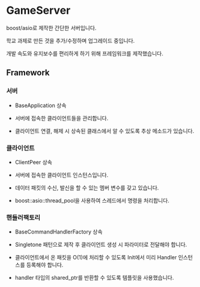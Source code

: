 # GameServer
boost/asio로 제작한 간단한 서버입니다.

학교 과제로 만든 것을 추가/수정하며 업그레이드 중입니다.

개발 속도와 유지보수를 편리하게 하기 위해 프레임워크를 제작했습니다.

## Framework

### 서버
  - BaseApplication 상속
  
  - 서버에 접속한 클라이언트들을 관리합니다.
  
  - 클라이언트 연결, 해제 시 상속된 클래스에서 알 수 있도록 추상 메소드가 있습니다.


### 클라이언트
  - ClientPeer 상속
  
  - 서버에 접속한 클라이언트 인스턴스입니다.
  
  - 데이터 패킷의 수신, 발신을 할 수 있는 멤버 변수를 갖고 있습니다.
  
  - boost::asio::thread_pool을 사용하여 스레드에서 명령을 처리합니다.

### 핸들러팩토리
  - BaseCommandHandlerFactory 상속
  
  - Singletone 패턴으로 제작 후 클라이언트 생성 시 파라미터로 전달해야 합니다.
  
  - 클라이언트에서 온 패킷을 O(1)에 처리할 수 있도록 Init에서 미리 Handler 인스턴스를 등록해야 합니다.
  
  - handler 타입의 shared_ptr를 반환할 수 있도록 템플릿을 사용했습니다.
